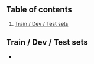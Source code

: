 ## Table of contents
1. [Train / Dev / Test sets](#train_dev_test_set)


## Train / Dev / Test sets <a name="train_dev_test_set"></a>
- 
